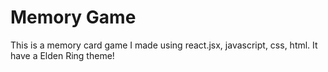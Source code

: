 # Memory Game

This is a memory card game I made using react.jsx, javascript, css, html.
It have a Elden Ring theme!